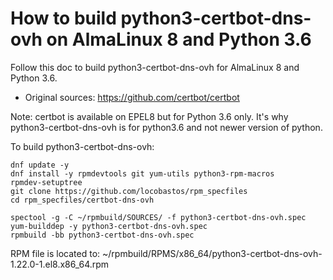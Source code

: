 # How to build python3-certbot-dns-ovh on AlmaLinux 8 and Python 3.6

Follow this doc to build python3-certbot-dns-ovh for AlmaLinux 8 and Python 3.6.

* Original sources: https://github.com/certbot/certbot

Note: certbot is available on EPEL8 but for Python 3.6 only.
It's why python3-certbot-dns-ovh is for python3.6 and not newer version of python.

To build python3-certbot-dns-ovh:

```shell
dnf update -y
dnf install -y rpmdevtools git yum-utils python3-rpm-macros
rpmdev-setuptree
git clone https://github.com/locobastos/rpm_specfiles
cd rpm_specfiles/certbot-dns-ovh

spectool -g -C ~/rpmbuild/SOURCES/ -f python3-certbot-dns-ovh.spec
yum-builddep -y python3-certbot-dns-ovh.spec
rpmbuild -bb python3-certbot-dns-ovh.spec
```

RPM file is located to: ~/rpmbuild/RPMS/x86_64/python3-certbot-dns-ovh-1.22.0-1.el8.x86_64.rpm
